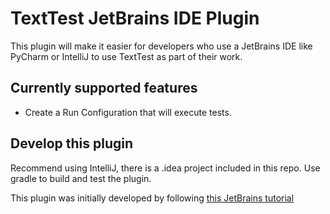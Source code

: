 TextTest JetBrains IDE Plugin
=============================

This plugin will make it easier for developers who use a JetBrains IDE like PyCharm or IntelliJ to use TextTest as part of their work.

## Currently supported features

* Create a Run Configuration that will execute tests.

## Develop this plugin

Recommend using IntelliJ, there is a .idea project included in this repo. Use gradle to build and test the plugin. 

This plugin was initially developed by following [this JetBrains tutorial](https://plugins.jetbrains.com/docs/intellij/run-configurations.html)